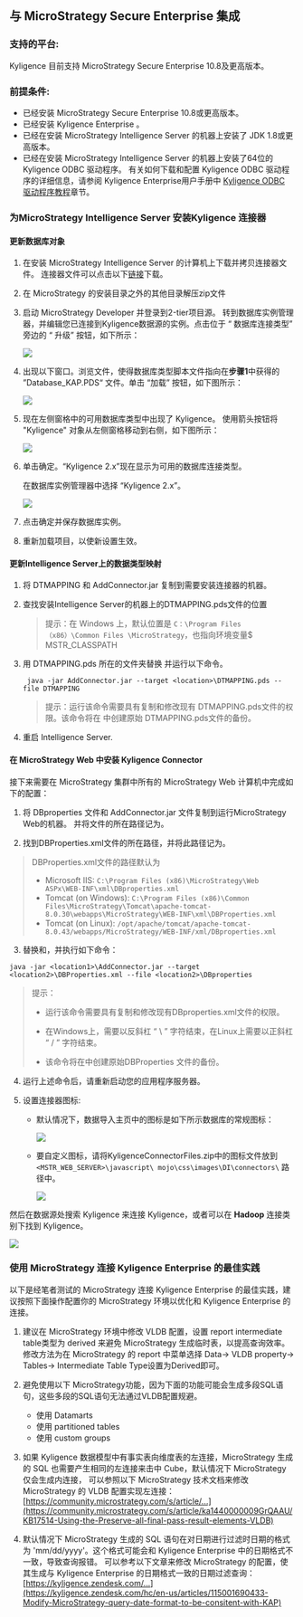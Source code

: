 ## 与 MicroStrategy Secure Enterprise 集成

### 支持的平台:

Kyligence 目前支持 MicroStrategy Secure Enterprise 10.8及更高版本。

### 前提条件:

- 已经安装 MicroStrategy Secure Enterprise 10.8或更高版本。
- 已经安装 Kyligence Enterprise 。
- 已经在安装 MicroStrategy Intelligence Server 的机器上安装了 JDK 1.8或更高版本。
- 已经在安装 MicroStrategy Intelligence Server 的机器上安装了64位的 Kyligence ODBC 驱动程序。 有关如何下载和配置 Kyligence ODBC 驱动程序的详细信息，请参阅 Kyligence Enterprise用户手册中 [Kyligence ODBC 驱动程序教程](../../driver/odbc/README.md)章节。


### 为MicroStrategy Intelligence Server 安装Kyligence 连接器 

#### 更新数据库对象

1. 在安装 MicroStrategy Intelligence Server 的计算机上下载并拷贝连接器文件。 连接器文件可以点击以下[链接](https://community.microstrategy.com/s/article/Kyligence-Analytic-Platform)下载。

2. 在 MicroStrategy 的安装目录之外的其他目录解压zip文件

3. 启动 MicroStrategy Developer 并登录到2-tier项目源。 转到数据库实例管理器，并编辑您已连接到Kyligence数据源的实例。点击位于 “ 数据库连接类型” 旁边的 “ 升级” 按钮，如下所示：

   ![](../../images/microstrategy_10_8/database_instances.png)

4. 出现以下窗口。浏览文件，使得数据库类型脚本文件指向在**步骤1**中获得的 ”Database_KAP.PDS“ 文件。单击 “加载” 按钮，如下图所示：

   ![](../../images/microstrategy_10_8/load.png)

5. 现在左侧窗格中的可用数据库类型中出现了 Kyligence。 使用箭头按钮将 "Kyligence" 对象从左侧窗格移动到右侧，如下图所示：

   ![](../../images/microstrategy_10_8/add_database.png)

6. 单击确定。“Kyligence 2.x”现在显示为可用的数据库连接类型。 

   在数据库实例管理器中选择 “Kyligence 2.x”。

   ![](../../images/microstrategy_10_8/select_kyligence.png)

7. 点击确定并保存数据库实例。

8. 重新加载项目，以使新设置生效。



#### 更新Intelligence Server上的数据类型映射

1. 将 DTMAPPING 和 AddConnector.jar 复制到需要安装连接器的机器。

2. 查找安装Intelligence Server的机器上的DTMAPPING.pds文件的位置

   > 提示：在 Windows 上，默认位置是 `C：\Program Files（x86）\Common Files \MicroStrategy`，也指向环境变量$ MSTR_CLASSPATH

3. 用 DTMAPPING.pds 所在的文件夹替换 <location> 并运行以下命令。

   ``` java -jar AddConnector.jar --target <location>\DTMAPPING.pds --file DTMAPPING```

   > 提示：运行该命令需要具有复制和修改现有 DTMAPPING.pds文件的权限。该命令将在 <location> 中创建原始 DTMAPPING.pds文件的备份。

4. 重启 Intelligence Server.

#### 在 MicroStrategy Web 中安装 Kyligence Connector

接下来需要在 MicroStrategy 集群中所有的 MicroStrategy Web 计算机中完成如下的配置：

1. 将 DBproperties 文件和 AddConnector.jar 文件复制到运行MicroStrategy Web的机器。 并将文件的所在路径记为<location1>。

2. 找到DBProperties.xml文件的所在路径，并将此路径记为<location2>。

  > DBProperties.xml文件的路径默认为
  >
  > * Microsoft IIS: `C:\Program Files (x86)\MicroStrategy\Web ASPx\WEB-INF\xml\DBproperties.xml`
  > * Tomcat (on Windows): `C:\Program Files (x86)\Common Files\MicroStrategy\Tomcat\apache-tomcat-8.0.30\webapps\MicroStrategy\WEB-INF\xml\DBProperties.xml`
  > * Tomcat (on Linux): `/opt/apache/tomcat/apache-tomcat-8.0.43/webapps/MicroStrategy/WEB-INF/xml/DBproperties.xml`
  >

3. 替换<location1>和<location2>，并执行如下命令：

  ```
  java -jar <location1>\AddConnector.jar --target <location2>\DBProperties.xml --file <location2>\DBproperties
  ```

  > 提示：
  >
  > * 运行该命令需要具有复制和修改现有DBproperties.xml文件的权限。
  >
  > * 在Windows上，<location>需要以反斜杠 “ \ ” 字符结束，在Linux上需要以正斜杠 “ / ” 字符结束。
  >
  > * 该命令将在<location2>中创建原始DBProperties 文件的备份。

4. 运行上述命令后，请重新启动您的应用程序服务器。

5. 设置连接器图标:

   * 默认情况下，数据导入主页中的图标是如下所示数据库的常规图标：

     ![](../../images/microstrategy_10_8/default_icon.png)

   * 要自定义图标，请将KyligenceConnectorFiles.zip中的图标文件放到`<MSTR_WEB_SERVER>\javascript\ mojo\css\images\DI\connectors\` 路径中。

     ![](../../images/microstrategy_10_8/ky_icon.png)


然后在数据源处搜索 Kyligence 来连接 Kyligence，或者可以在 **Hadoop** 连接类别下找到 Kyligence。

 ![](../../images/microstrategy_10_8/datasource_ky.png)

### 使用 MicroStrategy 连接 Kyligence Enterprise 的最佳实践

以下是经笔者测试的 MicroStrategy 连接 Kyligence Enterprise 的最佳实践，建议按照下面操作配置你的 MicroStrategy 环境以优化和 Kyligence Enterprise 的连接。

1. 建议在 MicroStrategy 环境中修改 VLDB 配置，设置 report intermediate table类型为 derived 来避免 MicroStrategy 生成临时表，以提高查询效率。修改方法为在 MicroStrategy 的 report 中菜单选择 Data-> VLDB property-> Tables-> Intermediate Table Type设置为Derived即可。

2. 避免使用以下 MicroStrategy功能，因为下面的功能可能会生成多段SQL语句，这些多段的SQL语句无法通过VLDB配置规避。

   - 使用 Datamarts
   - 使用 partitioned tables
   - 使用 custom groups

3. 如果 Kyligence 数据模型中有事实表向维度表的左连接，MicroStrategy 生成的 SQL 也需要产生相同的左连接来击中 Cube，默认情况下 MicroStrategy 仅会生成内连接，
   可以参照以下 MicroStrategy 技术文档来修改 MicroStrategy 的 VLDB 配置实现左连接：[https://community.microstrategy.com/s/article/...](https://community.microstrategy.com/s/article/ka1440000009GrQAAU/KB17514-Using-the-Preserve-all-final-pass-result-elements-VLDB)

4. 默认情况下 MicroStrategy 生成的 SQL 语句在对日期进行过滤时日期的格式为 'mm/dd/yyyy'。这个格式可能会和 Kyligence Enterprise 中的日期格式不一致，导致查询报错。
   可以参考以下文章来修改 MicroStrategy 的配置，使其生成与 Kyligence Enterprise 的日期格式一致的日期过滤查询：[https://kyligence.zendesk.com/...](https://kyligence.zendesk.com/hc/en-us/articles/115001690433-Modify-MicroStrategy-query-date-format-to-be-consitent-with-KAP)


